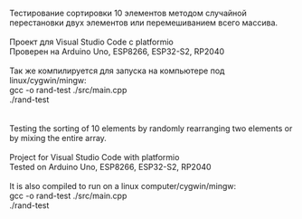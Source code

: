 Тестирование сортировки 10 элементов методом случайной перестановки двух элементов или перемешиванием всего массива.<br>
<br>
Проект для Visual Studio Code с platformio<br>
Проверен на Arduino Uno, ESP8266, ESP32-S2, RP2040<br>
<br>
Так же компилируется для запуска на компьютере под linux/cygwin/mingw:<br>
gcc -o rand-test ./src/main.cpp<br>
./rand-test<br>
<br>
<br>
Testing the sorting of 10 elements by randomly rearranging two elements or by mixing the entire array.<br>
<br>
Project for Visual Studio Code with platformio<br>
Tested on Arduino Uno, ESP8266, ESP32-S2, RP2040<br>
<br>
It is also compiled to run on a linux computer/cygwin/mingw:<br>
gcc -o rand-test ./src/main.cpp<br>
./rand-test<br>
